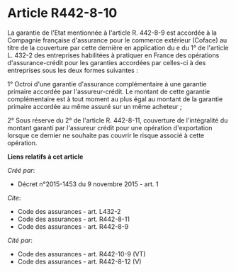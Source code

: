 # Article R442-8-10

La garantie de l'Etat mentionnée à l'article R. 442-8-9 est accordée à la Compagnie française d'assurance pour le commerce
extérieur (Coface) au titre de la couverture par cette dernière en application du e du 1° de l'article L. 432-2 des
entreprises habilitées à pratiquer en France des opérations d'assurance-crédit pour les garanties accordées par celles-ci à
des entreprises sous les deux formes suivantes : 

1° Octroi d'une garantie d'assurance complémentaire à une garantie primaire accordée par l'assureur-crédit. Le montant de
cette garantie complémentaire est à tout moment au plus égal au montant de la garantie primaire accordée au même assuré sur
un même acheteur ; 

2° Sous réserve du 2° de l'article R. 442-8-11, couverture de l'intégralité du montant garanti par l'assureur crédit pour une
opération d'exportation lorsque ce dernier ne souhaite pas couvrir le risque associé à cette opération.

**Liens relatifs à cet article**

_Créé par_:

  - Décret n°2015-1453 du 9 novembre 2015 - art. 1

_Cite_:

  - Code des assurances - art. L432-2
  - Code des assurances - art. R442-8-11
  - Code des assurances - art. R442-8-9

_Cité par_:

  - Code des assurances - art. R442-10-9 (VT)
  - Code des assurances - art. R442-8-12 (V)
